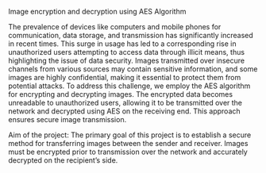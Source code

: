 Image encryption and decryption using AES Algorithm 

The prevalence of devices like computers and mobile phones for communication, data storage, and transmission has significantly increased in recent times. This surge in usage has led to a corresponding rise in unauthorized users attempting to access data through illicit means, thus highlighting the issue of data security. Images transmitted over insecure channels from various sources may contain sensitive information, and some images are highly confidential, making it essential to protect them from potential attacks. 
To address this challenge, we employ the AES algorithm for encrypting and decrypting images. The encrypted data becomes unreadable to unauthorized users, allowing it to be transmitted over the network and decrypted using AES on the receiving end. This approach ensures secure image transmission. 

Aim of the project: 
The primary goal of this project is to establish a secure method for transferring images between the sender and receiver. Images must be encrypted prior to transmission over the network and accurately decrypted on the recipient’s side. 
